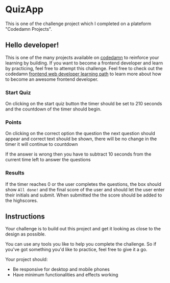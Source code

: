 # QuizApp
This is one of the challenge project which I completed on a plateform "Codedamn Projects".

## Hello developer!

This is one of the many projects available on [codedamn](https://codedamn.com/projects) to reinforce your learning by building. If you want to become a frontend developer and learn by practicing, feel free to attempt this challenge. Feel free to check out the codedamn [frontend web developer learning path](https://codedamn.com/learning-paths) to learn more about how to become an awesome frontend developer.

### Start Quiz

On clicking on the start quiz button the timer should be set to 210 seconds and the countdown of the timer should begin. 
### Points 

On clicking on the correct option the question the next question should appear and correct text should be shown, there will be no change in the timer it will continue to countdown

If the answer is wrong then you have to subtract 10 seconds from the current time left to answer the questions 

### Results 
If the timer reaches 0 or the user completes the questions, the box should show `All done!` and the final score of the user and should let the user enter their initials and submit. 
When submitted the the score should be added to the highscores.

## Instructions

Your challenge is to build out this project and get it looking as close to the design as possible.

You can use any tools you like to help you complete the challenge. So if you've got something you'd like to practice, feel free to give it a go.

Your project should:

-   Be responsive for desktop and mobile phones
-   Have minimum functionalities and effects working
